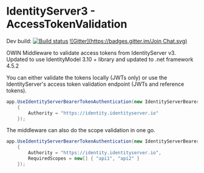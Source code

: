 IdentityServer3 - AccessTokenValidation
====================================================

Dev build: [![Build status](https://ci.appveyor.com/api/projects/status/2qk9c4dxea9g801e?svg=true)](https://ci.appveyor.com/project/leastprivilege/thinktecture-identityserver-v3-accesstokenvalidati)
[![Gitter](https://badges.gitter.im/Join Chat.svg)](https://gitter.im/IdentityServer/IdentityServer3?utm_source=badge&utm_medium=badge&utm_campaign=pr-badge&utm_content=badge)

OWIN Middleware to validate access tokens from IdentityServer v3.
Updated to use IdentityModel 3.10 + library and updated to .net framework 4.5.2

You can either validate the tokens locally (JWTs only) or use the IdentityServer's access token validation endpoint (JWTs and reference tokens).

```csharp
app.UseIdentityServerBearerTokenAuthentication(new IdentityServerBearerTokenAuthenticationOptions
    {
        Authority = "https://identity.identityserver.io"
    });
```

The middleware can also do the scope validation in one go.

```csharp
app.UseIdentityServerBearerTokenAuthentication(new IdentityServerBearerTokenAuthenticationOptions
    {
        Authority = "https://identity.identityserver.io",
        RequiredScopes = new[] { "api1", "api2" }
    });
```
